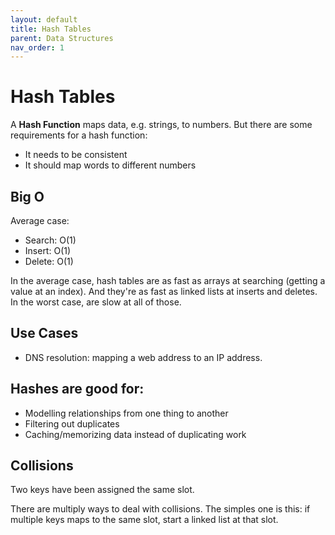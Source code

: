 ```yaml
---
layout: default
title: Hash Tables
parent: Data Structures
nav_order: 1
---
```


# Hash Tables

A **Hash Function** maps data, e.g. strings, to numbers. But there are some requirements for a hash function:

- It needs to be consistent
- It should map words to different numbers

## Big O

Average case:

- Search: O(1)
- Insert: O(1)
- Delete: O(1)

In the average case, hash tables are as fast as arrays at searching (getting a value at an index). And they're as fast as linked
lists at inserts and deletes. In the worst case, are slow at all of those.

## Use Cases

- DNS resolution: mapping a web address to an IP address.

## Hashes are good for:

- Modelling relationships from one thing to another
- Filtering out duplicates
- Caching/memorizing data instead of duplicating work

## Collisions

Two keys have been assigned the same slot.

There are multiply ways to deal with collisions. The simples one is this: if multiple keys maps to the same
slot, start a linked list at that slot.
